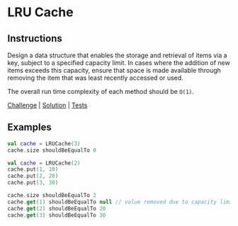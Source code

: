 # LRU Cache

## Instructions

Design a data structure that enables the storage and retrieval of items via a key, subject to a specified capacity
limit. In cases where the addition of new items exceeds this capacity, ensure that space is made available through
removing the item that was least recently accessed or used.

The overall run time complexity of each method should be `O(1)`.

[Challenge](Challenge.kt) | [Solution](Solution.kt) | [Tests](Tests.kt)

## Examples

```kotlin
val cache = LRUCache(3)
cache.size shouldBeEqualTo 0
```

```kotlin
val cache = LRUCache(2)
cache.put(1, 10)
cache.put(2, 20)
cache.put(3, 30)

cache.size shouldBeEqualTo 2
cache.get(1) shouldBeEqualTo null // value removed due to capacity limit
cache.get(2) shouldBeEqualTo 20
cache.get(3) shouldBeEqualTo 30
```
